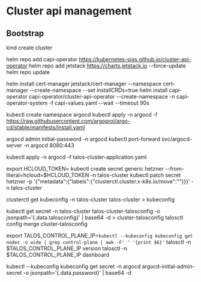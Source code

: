 # Cluster api management

## Bootstrap

kind create cluster

helm repo add capi-operator https://kubernetes-sigs.github.io/cluster-api-operator
helm repo add jetstack https://charts.jetstack.io --force-update
helm repo update

helm install cert-manager jetstack/cert-manager --namespace cert-manager --create-namespace --set installCRDs=true
helm install capi-operator capi-operator/cluster-api-operator --create-namespace -n capi-operator-system -f capi-values.yaml --wait --timeout 90s

kubectl create namespace argocd
kubectl apply -n argocd -f https://raw.githubusercontent.com/argoproj/argo-cd/stable/manifests/install.yaml

argocd admin initial-password -n argocd
kubectl port-forward svc/argocd-server -n argocd 8080:443

kubectl apply -n argocd -f talos-cluster-application.yaml

export HCLOUD_TOKEN=<token>
kubectl create secret generic hetzner --from-literal=hcloud=$HCLOUD_TOKEN -n talos-cluster
kubectl patch secret hetzner -p '{"metadata":{"labels":{"clusterctl.cluster.x-k8s.io/move":""}}}' -n talos-cluster

clusterctl get kubeconfig -n talos-cluster talos-cluster > kubeconfig

kubectl get secret -n talos-cluster talos-cluster-talosconfig -o jsonpath='{.data.talosconfig}' | base64 -d > cluster-talosconfig
talosctl config merge cluster-talosconfig

export TALOS_CONTROL_PLANE_IP=`kubectl --kubeconfig kubeconfig get nodes -o wide | grep control-plane | awk -F' ' '{print $6}'`
talosctl -n $TALOS_CONTROL_PLANE_IP version
talosctl -n $TALOS_CONTROL_PLANE_IP dashboard


kubectl --kubeconfig kubeconfig get secret -n argocd argocd-initial-admin-secret -o jsonpath='{.data.password}' | base64 -d